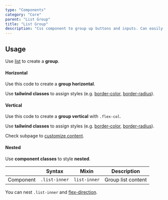 ```yaml
---
type: "Components"
category: "Core"
parent: "List Group"
title: "List Group"
description: "Css component to group up buttons and inputs. Can easily create toolbar and navigations."
---
```


## Usage

Use [list](/components/core/list) to create a **group**.

#### Horizontal

Use this code to create a **group horizontal**.

Use **tailwind classes** to assign styles (e.g. [border-color](https://tailwindcss.com/docs/border-color), [border-radius](https://tailwindcss.com/docs/border-radius)).

<demo>
  <demovanilla src="vanilla/components/core/group/usage">
  </demovanilla>
</demo>

#### Vertical

Use this code to create a **group vertical** with `.flex-col`.

Use **tailwind classes** to assign styles (e.g. [border-color](https://tailwindcss.com/docs/border-color), [border-radius](https://tailwindcss.com/docs/border-radius)).

<demo>
  <demovanilla src="vanilla/components/core/group/usage-vertical">
  </demovanilla>
</demo>

Check subpage to [customize content](/components/core/group/content).

#### Nested

Use **component classes** to style **nested**.

<div class="table-scroll">

|                      | Syntax                          | Mixin            | Description                   |
| ----------------------- | ---------------------------- | -----------------| ----------------------------- |
| Component                  | `.list-inner`       | `list-inner`                | Group list content            |

</div>

You can nest `.list-inner` and [flex-direction](https://tailwindcss.com/docs/flex-direction).

<demo>
  <demovanilla src="vanilla/components/core/group/usage-nested">
  </demovanilla>
</demo>
